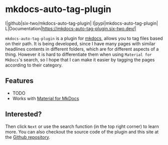 # mkdocs-auto-tag-plugin

I|github|six-two/mkdocs-auto-tag-plugin|
I|pypi|mkdocs-auto-tag-plugin|
L|Documentation|https://mkdocs-auto-tag-plugin.six-two.dev/|

`mkdocs-auto-tag-plugin` is a plugin for [mkdocs](https://www.mkdocs.org/), allows you to tag files based on their path.
It is being developed, since I have many pages with similar headlines contents in different folders, which are for different aspects of a thing.
However it is hard to differentiate them when using `Material for MkDocs`'s search, so I hope that I can make it easier by tagging the pages according to their category. 

## Features

- TODO
- Works with [Material for MkDocs](https://squidfunk.github.io/mkdocs-material/)

## Interested?

Then click `Next` or use the search function (in the top right corner) to learn more.
You can also checkout the source code of the plugin and this site at the [Github repository](https://github.com/six-two/mkdocs-badges).
